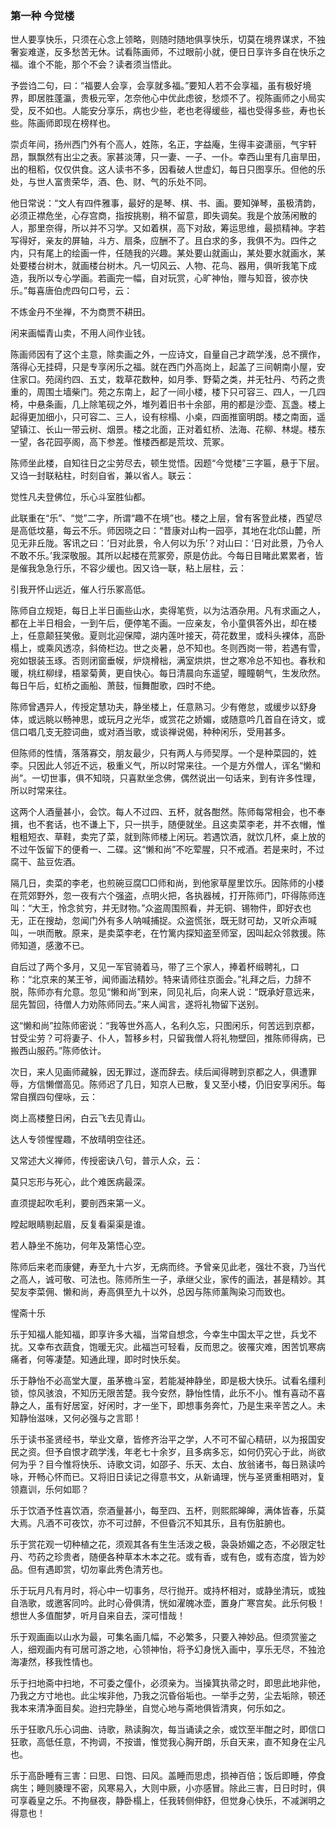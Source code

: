 <script type="text/javascript">
    var head = document.getElementsByTagName('head')[0];
    cssURL = '/public/article_1.css';
    linkTag = document.createElement('link');
    linkTag.href = cssURL;
    linkTag.setAttribute('type','text/css');
    linkTag.setAttribute('rel','stylesheet');
    head.appendChild(linkTag);
</script>
### 第一种 今觉楼

世人要享快乐，只须在心念上领略，则随时随地俱享快乐，切莫在境界谋求，不独奢妄难遂，反多愁苦无休。试看陈画师，不过眼前小就，便日日享许多自在快乐之福。谁个不能，那个不会？读者须当悟此。

予尝诌二句，曰：“福要人会享，会享就多福。”要知人若不会享福，虽有极好境界，即居胜蓬瀛，贵极元宰，怎奈他心中优此虑彼，愁烦不了。视陈画师之小局实受，反不如也。人能安分享乐，病也少些，老也老得缓些，福也受得多些，寿也长些。陈画师即现在榜样也。

崇贞年间，扬州西门外有个高人，姓陈，名正，字益庵，生得丰姿潇丽，气宇轩昂，飘飘然有出尘之表。家甚淡薄，只一妻、一子、一仆。幸西山里有几亩旱田，出的租稻，仅仅供食。这人读书不多，因看破人世虚幻，每日只图享乐。但他的乐处，与世人富贵荣华，酒、色、财、气的乐处不同。

他日常说：“文人有四件雅事，最好的是琴、棋、书、画。要知弹琴，虽极清韵，必须正襟危坐，心存宫商，指按挑剔，稍不留意，即失调矣。我是个放荡闲散的人，那里奈得，所以并不习学。又如着棋，高下对敌，筹运思维，最损精神。字若写得好，亲友的屏轴，斗方、扇条，应酬不了。且白求的多，我俱不为。四件之内，只有尾上的绘画一件，任随我的兴趣。某处要山就画山，某处要水就画水，某处要楼台树木，就画楼台树木。凡一切风云、人物、花鸟、器用，俱听我笔下成造，我所以专心学画。若画完一幅，自对玩赏，心旷神怡，赠与知音，彼亦快乐。”每喜唐伯虎四句口号，云：

不炼金丹不坐禅，不为商贾不耕田。

闲来画幅青山卖，不用人间作业钱。

陈画师因有了这个主意，除卖画之外，一应诗文，自量自己才疏学浅，总不撰作，落得心无挂碍，只是专享闲乐之福。就在西门外高岗上，起盖了三间朝南小屋，安住家口。苑阔约四、五丈，栽草花数种，如月季、野菊之类，并无牡丹、芍药之贵重的，周围土墙柴门。苑之东南上，起了一间小楼，楼下只可容三、四人，一几四椅，中悬条画，几上除笔砚之外，堆列着旧书十余部，用的都是沙壶、瓦盏。楼上起得更加细小，只可容二、三人，设有棕榻、小桌，四面推窗明朗。楼之南面，遥望镇江、长山一带云树、烟景。楼之北面，正对着虹桥、法海、花柳、林堤。楼东一望，各花园亭阁，高下参差。惟楼西都是荒坟、荒冢。

陈师坐此楼，自知往日之尘劳尽去，顿生觉悟。因题“今觉楼”三字匾，悬于下层。又诌一封联粘柱，时刻自省，兼以省人。联云：

觉性凡夫登佛位，乐心斗室胜仙都。

此联重在“乐”、“觉”二字，所谓“趣不在境”也。楼之上层，曾有客登此楼，西望尽是高低坟墓，每云不乐。师因晓之曰：“昔康对山构一园亭，其地在北邙山麓，所见无非丘陇。客讯之曰：‘日对此景，令人何以为乐’？对山曰：‘日对此景，乃令人不敢不乐。’我深敬服。其所以起楼在荒冢旁，原是仿此。今每日目睹此累累者，皆是催我急急行乐，不容少缓也。因又诌一联，粘上层柱，云：

引我开怀山远近，催人行乐冢高低。

陈师自立规矩，每日上半日画些山水，卖得笔赀，以为沽酒杂用。凡有求画之人，都在上半日相会，一到午后，便停笔不画。一应亲友，令小童俱答外出，却在楼上，任意颠狂笑傲。夏则北迎保障，湖内莲叶接天，荷花数里，或科头裸体，高卧榻上，或乘风透凉，斜倚栏边。世之炎暑，总不知也。冬则西岗一带，若遇有雪，宛如银装玉琢。否则闭窗垂幙，炉烧榾柮，满室烘烘，世之寒冷总不知也。春秋和暖，桃红柳绿，梧翠菊黄，更自快心。每日清晨向东遥望，瞳瞳朝气，生发欣然。每日午后，虹桥之画船、萧鼓，恒舞酣歌，四时不绝。

陈师曾遇异人，传授定慧功夫，静坐楼上，任意熟习。少有倦怠，或缓步以舒身体，或远眺以畅神思，或玩月之光华，或赏花之娇媚，或随意吟几首自在诗文，或信口唱几支无腔词曲，或对酒当歌，或谈禅说偈，种种闲乐，受用甚多。

但陈师的性情，落落寡交，朋友最少，只有两人与师契厚。一个是种菜园的，姓李。只因此人邻近不远，极重义气，所以时常来往。一个是方外僧人，诨名“懒和尚”。一切世事，俱不知晓，只喜默坐念佛，偶然说出一句话来，到有许多性理，所以时常来往。

这两个人酒量甚小，会饮。每人不过四、五杯，就各酣然。陈师每常相会，也不奉揖，也不套话，也不谦上下，只一拱手，随便就坐。且这卖菜李老，并不衣帽，惟粗粗短衣、草鞋，卖完了菜，就到陈师楼上闲玩。若遇饮酒，就饮几杯，桌上放的不过午饭留下的便肴一、二碟。这“懒和尚”不吃荤腥，只不戒酒。若是来时，不过腐干、盐豆佐酒。

隔几日，卖菜的李老，也煎碗豆腐□□师和尚，到他家草屋里饮乐。因陈师的小楼在荒郊野外，忽一夜有六个强盗，点明火把，各执器械，打开陈师门，吓得陈师连叫：“大王，怜念贫穷，并无财物。”众盗周围照看，并无铜、锡物件，即好衣也无，正在搜劫，忽闻门外有多人呐喊捕捉。众盗慌张，既无财可劫，又听众声喊叫，一哄而散。原来，是卖菜李老，在竹篱内探知盗至师室，因叫起众邻救援。陈师知道，感激不已。

自后过了两个多月，又见一军官骑着马，带了三个家人，捧着杯缎聘礼，口称：“北京来的某王爷，闻师画法精妙。特来请师往京面会。”礼拜之后，力辞不脱，陈师亦有允意。忽见“懒和尚”到来，同见礼后，向来人说：“既承好意远来，屈先暂回，待僧人力劝陈师同去。”来人闻言，遂将礼物留下送别。

这“懒和尚”拉陈师密说：“我等世外高人，名利久忘，只图闲乐，何苦远到京都，甘受尘劳？可将妻子、仆人，暂移乡村，只留我僧人将礼物壁回，推陈师得病，已搬西山服药。”陈师依计。

次日，来人见画师藏躲，因无罪过，遂而辞去。续后闻得聘到京都之人，俱遭罪辱，方信懒僧高见。陈师迟了几日，知京人已散，复又至小楼，仍旧安享闲乐。每常自撰四句俚咏，云：

岗上高楼整日闲，白云飞去见青山。

达人专领惺惺趣，不放晴明空往还。

又常述大义禅师，传授密诀八句，普示人众，云：

莫只忘形与死心，此个难医病最深。

直须提起吹毛利，要剖西来第一义。

瞠起眼睛剔起眉，反复看渠渠是谁。

若人静坐不施功，何年及第悟心空。

陈师后来老而康健，寿至九十六岁，无病而终。予曾亲见此老，强壮不衰，乃当代之高人，诚可敬、可法也。陈师所生一子，承继父业，家传的画法，甚是精妙。其契友李菜佣、懒和尚，寿高俱至九十以外，总因与陈师薰陶染习而致也。

惺斋十乐

乐于知福人能知福，即享许多大福，当常自想念，今幸生中国太平之世，兵戈不扰。又幸布衣蔬食，饱暖无灾。此福岂可轻看，反而思之。彼罹灾难，困苦饥寒病痛者，何等凄楚。知通此理，即时时快乐矣。

乐于静怡不必高堂大厦，虽茅檐斗室，若能凝神静坐，即是极大快乐。试看名缰利锁，惊风骇浪，不知历无限苦楚。我今安然，静怡性情，此乐不小。惟有喜动不喜静之人，虽有好居室，好闲时，才一坐下，即想事务奔忙，乃是生来辛苦之人。未知静怡滋味，又何必强与之言耶！

乐于读书圣贤经书，举业文章，皆修齐治平之学，人不可不留心精研，以为报国安民之资。但予自恨才疏学浅，年老七十余岁，且多病多忘，如何仍究心于此，尚欲何为乎？目今惟将快乐、诗歌文词，如邵子、乐天、太白、放翁诸书，每日熟读吟咏，开畅心怀而已。又将旧日读记之得意书文，从新诵理，恍与圣贤重相晤对，复领嘉训，乐何如耶？

乐于饮酒予性喜饮酒，奈酒量甚小，每至四、五杯，则熙熙皞皞，满体皆春，乐莫大焉。凡酒不可夜饮，亦不可过醉，不但昏沉不知其乐，且有伤脏腑也。

乐于赏花观一切种植之花，须观其各有生生活泼之极，袅袅娇媚之态，不必限定牡丹、芍药之珍贵者，随便各种草本木本之花。或有香，或有色，或有态度，皆为妙品。但有遇即赏，切勿辜此秀色清芳也。

乐于玩月凡有月时，将心中一切事务，尽行抛开。或持杯相对，或静坐清玩，或独自浩歌，或邀客同吟。此时心骨俱清，恍如濯魄冰壶，置身广寒宫矣。此乐何极！想世人多值酣梦，听月自来自去，深可惜哉！

乐于观画画以山水为最，可集名画几幅，不必繁多，只要入神妙品。但须赏鉴之人，细观画内有可居可游之地，心领神怡，将予幻身恍入画中，享乐无尽，不独沧海凄然，移我性情也。

乐于扫地斋中扫地，不可委之僮仆，必须亲为。当操箕执帚之时，即思此地非他，乃我之方寸地也。此尘埃非他，乃我之沉昏俗垢也。一举手之劳，尘去垢除，顿还我本来清净面目矣。迨扫完静坐，自觉心地与斋地俱皆清爽，何乐如之。

乐于狂歌凡乐心词曲、诗歌，熟读胸次，每当诵读之余，或饮至半酣之时，即信口狂歌，高低任意，不拘调，不按谱，惟觉我心胸开朗，乐自天来，直不知身在尘凡也。

乐于高卧睡有三害：曰思、曰饱、曰风。盖睡而思虑，损神百倍；饭后即睡，停食病生；睡则腠理不密，风寒易入，大则中厥，小亦感冒。除此三害，日日时时，俱可享羲皇之乐。不拘昼夜，静卧榻上，任我转侧伸舒，但觉身心快乐，不减渊明之得意也！